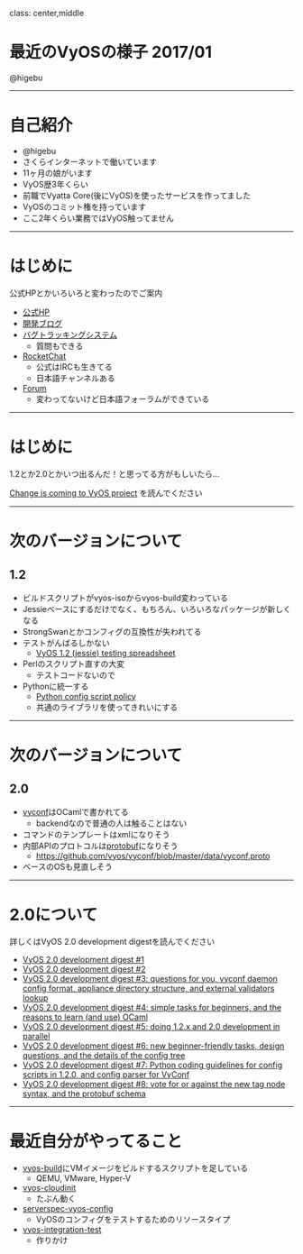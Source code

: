 class: center,middle
# 最近のVyOSの様子 2017/01

@higebu

---

# 自己紹介

* @higebu
* さくらインターネットで働いています
* 11ヶ月の娘がいます
* VyOS歴3年くらい
* 前職でVyatta Core(後にVyOS)を使ったサービスを作ってました
* VyOSのコミット権を持っています
* ここ2年くらい業務ではVyOS触ってません

---

# はじめに

公式HPとかいろいろと変わったのでご案内

* [公式HP](http://vyos.io/)
* [開発ブログ](http://blog.vyos.net/)
* [バグトラッキングシステム](https://phabricator.vyos.net)
    * 質問もできる
* [RocketChat](http://chat.vyos.io/)
    * 公式はIRCも生きてる
    * 日本語チャンネルある
* [Forum](http://forum.vyos.net/)
    * 変わってないけど日本語フォーラムができている

---

# はじめに

1.2とか2.0とかいつ出るんだ！と思ってる方がもしいたら...

[Change is coming to VyOS project](http://blog.vyos.net/change-is-coming-to-vyos-project) を読んでください

---

# 次のバージョンについて

## 1.2

* ビルドスクリプトがvyos-isoからvyos-build変わっている
* Jessieベースにするだけでなく、もちろん、いろいろなパッケージが新しくなる
* StrongSwanとかコンフィグの互換性が失われてる
* テストがんばるしかない
    * [VyOS 1.2 (jessie) testing spreadsheet](https://phabricator.vyos.net/T161)
* Perlのスクリプト直すの大変
    * テストコードないので
* Pythonに統一する
    * [Python config script policy](http://wiki.vyos.net/wiki/Python_config_script_policy)
    * 共通のライブラリを使ってきれいにする

---

# 次のバージョンについて

## 2.0

* [vyconf](https://github.com/vyos/vyconf)はOCamlで書かれてる
    * backendなので普通の人は触ることはない
* コマンドのテンプレートはxmlになりそう
* 内部APIのプロトコルは[protobuf](https://github.com/google/protobu://github.com/google/protobuf)になりそう
    * https://github.com/vyos/vyconf/blob/master/data/vyconf.proto
* ベースのOSも見直しそう

---

# 2.0について

詳しくはVyOS 2.0 development digestを読んでください

* [VyOS 2.0 development digest #1](http://blog.vyos.net/vyos-2-dot-0-development-digest-number-1)
* [VyOS 2.0 development digest #2](http://blog.vyos.net/vyos-2-dot-0-development-digest-number-2)
* [VyOS 2.0 development digest #3: questions for you, vyconf daemon config format, appliance directory structure, and external validators lookup](http://blog.vyos.net/vyos-2-dot-0-development-digest-number-3-questions-for-you-vyconf-daemon-config-format-appliance-directory-structure-and-external-validators-lookup)
* [VyOS 2.0 development digest #4: simple tasks for beginners, and the reasons to learn (and use) OCaml](http://blog.vyos.net/vyos-2-dot-0-development-digest-number-4-simple-tasks-for-beginners-and-the-reasons-to-learn-and-use-ocaml)
* [VyOS 2.0 development digest #5: doing 1.2.x and 2.0 development in parallel](http://blog.vyos.net/vyos-2-dot-0-development-digest-number-5-doing-1-dot-2-x-and-2-dot-0-development-in-parallel)
* [VyOS 2.0 development digest #6: new beginner-friendly tasks, design questions, and the details of the config tree](http://blog.vyos.net/vyos-2-dot-0-development-digest-number-6-new-beginner-friendly-tasks-design-questions-and-the-details-of-the-config-tree)
* [VyOS 2.0 development digest #7: Python coding guidelines for config scripts in 1.2.0, and config parser for VyConf](http://blog.vyos.net/vyos-2-dot-0-development-digest-number-7-python-coding-guidelines-for-config-scripts-in-1-dot-2-0-and-config-parser-for-vyconf)
* [VyOS 2.0 development digest #8: vote for or against the new tag node syntax, and the protobuf schema](http://blog.vyos.net/vyos-2-dot-0-development-digest-number-8-vote-for-or-against-the-new-tag-node-syntax-and-the-protobuf-schema)

---

# 最近自分がやってること

* [vyos-build](https://github.com/vyos/vyos-build)にVMイメージをビルドするスクリプトを足している
    * QEMU, VMware, Hyper-V
* [vyos-cloudinit](https://github.com/higebu/vyos-cloudinit)
	* たぶん動く
* [serverspec-vyos-config](https://github.com/higebu/serverspec-vyos-config)
	* VyOSのコンフィグをテストするためのリソースタイプ
* [vyos-integration-test](https://github.com/higebu/vyos-integration-test)
	* 作りかけ
